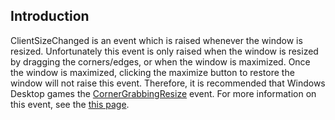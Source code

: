 ## Introduction

ClientSizeChanged is an event which is raised whenever the window is resized. Unfortunately this event is only raised when the window is resized by dragging the corners/edges, or when the window is maximized. Once the window is maximized, clicking the maximize button to restore the window will not raise this event. Therefore, it is recommended that Windows Desktop games the [CornerGrabbingResize](/documentation/api/flatredball/flatredball-flatredballservices/cornergrabbingresize/.md) event. For more information on this event, see the [this page](http://msdn.microsoft.com/en-us/library/microsoft.xna.framework.gamewindow.clientsizechanged.aspx).
